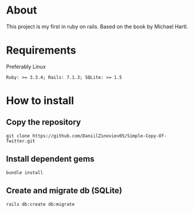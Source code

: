 # About 

This project is my first in ruby ​​on rails. Based on the book by Michael Hartl.

# Requirements
Preferably Linux

`
Ruby: >= 3.3.4; Rails: 7.1.3; SQLite: >= 1.5
`

# How to install 

## Copy the repository

```
git clone https://github.com/DaniilZinoviev05/Simple-Copy-Of-Twitter.git
```

## Install dependent gems

```
bundle install 
```

## Create and migrate db (SQLite)

```
rails db:create db:migrate
```

